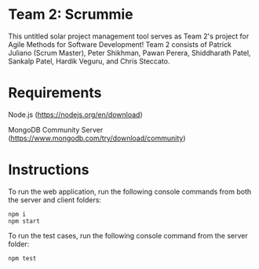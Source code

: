 # Team 2: Scrummie
This untitled solar project management tool serves as Team 2's project for Agile Methods for Software Development! Team 2 consists of Patrick Juliano (Scrum Master), Peter Shikhman, Pawan Perera, Shiddharath Patel, Sankalp Patel, Hardik Veguru, and Chris Steccato.

# Requirements
Node.js (https://nodejs.org/en/download)

MongoDB Community Server (https://www.mongodb.com/try/download/community)

# Instructions
To run the web application, run the following console commands from both the server and client folders:
```
npm i
npm start
```
To run the test cases, run the following console command from the server folder:
```
npm test
```
